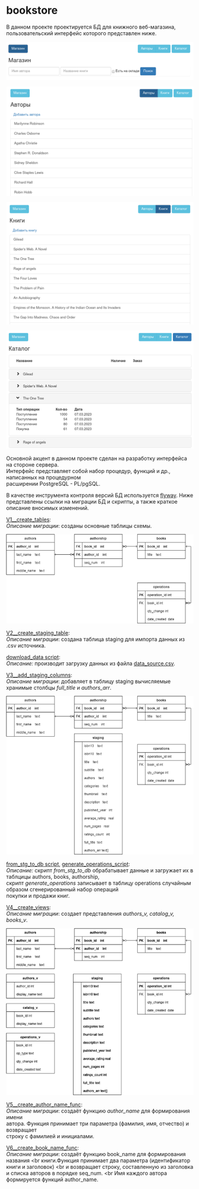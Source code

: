 # bookstore
В данном проекте проектируется БД для книжного веб-магазина, пользовательский интерфейс которого представлен ниже.<br>

![](/pics/shop_ui.png)

![](/pics/authors_ui.png)

![](/pics/books_ui.png)

![](/pics/catalog_ui.png)

Основной акцент в данном проекте сделан на разработку интерфейса на стороне сервера.<br>
Интерфейс представляет собой набор процедур, функций и др., написанных на процедурном<br>
расширении PostgreSQL - PL/pgSQL.

В качестве инструмента контроля версий БД используется [flyway](https://flywaydb.org/). Ниже<br>
представлены ссылки на миграции БД и скрипты, а также краткое описание вносимых изменений.

[V1__create_tables](/migrations/V1__create_tables.pgsql):<br>
*Описание миграции*: созданы основные таблицы схемы.<br>

![](/pics/V1_db_schema.drawio.png)

[V2__create_staging_table](/migrations/V2__create_staging_table.pgsql):<br>
*Описание миграции*: создана таблица staging для импорта данных из .csv источника.<br>

[download_data script](scripts/download_data.pgsql):<br>
*Описание:* производит загрузку данных из файла [data_source.csv](/data_source.csv).

[V3__add_staging_columns](/migrations/V3__add_staging_columns.pgsql):<br>
*Описание миграции*: добавляет в таблицу staging вычисляемые хранимые столбцы *full_title* и *authors_arr*.<br>

![](/pics/V2-V3_db_schema.drawio.png)

[from_stg_to_db script](scripts/from_stg_to_db.pgsql), [generate_operations_script](scripts/generate_operations.pgsql):<br>
*Описание:* скрипт *from_stg_to_db* обрабатывает данные и загружает их в таблцицы authors, books, authorship, <br>
скрипт *generate_operations* записывает в таблицу operations случайным образом сгенерированный набор операций <br> 
покупки и продажи книг.

[V4__create_views](/migrations/V3__add_staging_columns.pgsql):<br>
*Описание миграции*: создает представления *authors_v, catalog_v, books_v*.<br>

![](/pics/V4_db_schema.drawio.png)

[V5__create_author_name_func](/migrations/V5__create_author_name_func.pgsql):<br>
*Описание миграции*: создаёт функцию *author_name* для формирования имени <br>
автора. Функция принимает три параметра (фамилия, имя, отчество) и возвращает <br>
строку с фамилией и инициалами.

[V6__create_book_name_func](/migrations/V6__create_book_name_func.pgsql):<br>
*Описание миграции*: cоздаёт функцию book_name для формирования названия <br
книги.Функция принимает два параметра (идентификатор книги и заголовок) <br
и возвращает строку, составленную из заголовка и списка авторов в порядке seq_num. <br
Имя каждого автора формируется функций author_name.

